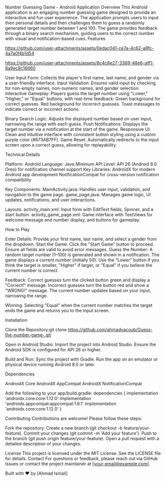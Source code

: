 Number Guessing Game - Android Application
Overview
This Android application is an engaging number guessing game designed to provide an interactive and fun user experience. The application prompts users to input their personal details and then challenges them to guess a randomly generated target number between 1 and 100. The game provides feedback through a binary search mechanism, guiding users to the correct number with visual and notification-based cues.
Features


https://github.com/user-attachments/assets/0edac041-ce7a-4c62-a9fc-4a7a0f4b1d54



https://github.com/user-attachments/assets/8c4c8e27-3369-48e6-aff1-8a9ec8c16660


User Input Form: Collects the player's first name, last name, and gender via a user-friendly interface.
Input Validation: Ensures valid input by checking for non-empty names, non-numeric names, and gender selection.
Interactive Gameplay: Players guess the target number using "Lower," "Higher," or "Equal" buttons, with real-time feedback:
Green background for correct guesses.
Red background for incorrect guesses.
Toast messages to indicate correct or incorrect actions.


Binary Search Logic: Adjusts the displayed number based on user input, narrowing the range with each guess.
Push Notifications: Displays the target number via a notification at the start of the game.
Responsive UI: Clean and intuitive interface with consistent button styling using a custom purple color (#673AB7FF).
Game Reset: Automatically redirects to the input screen upon a correct guess, allowing for replayability.

Technical Details

Platform: Android
Language: Java
Minimum API Level: API 26 (Android 8.0 Oreo) for notification channel support
Key Libraries:
AndroidX for modern Android app development
NotificationCompat for cross-version notification compatibility


Key Components:
MainActivity.java: Handles user input, validation, and navigation to the game page.
game_page.java: Manages game logic, UI updates, notifications, and user interactions.


Layouts:
activity_main.xml: Input form with EditText fields, Spinner, and a start button.
activity_game_page.xml: Game interface with TextViews for welcome message and number display, and buttons for gameplay.



How to Play

Enter Details: Provide your first name, last name, and select a gender from the dropdown.
Start the Game: Click the "Start Game" button to proceed. Ensure all fields are valid to avoid error messages.
Guess the Number:
A random target number (1–100) is generated and shown in a notification.
The game displays a current number (initially 50).
Use the "Lower" button if you think the target is smaller, "Higher" if larger, or "Equal" if you believe the current number is correct.


Feedback:
Correct guesses turn the clicked button green and display a "Correct!" message.
Incorrect guesses turn the button red and show a "WRONG!" message.
The current number updates based on your input, narrowing the range.


Winning: Selecting "Equal" when the current number matches the target ends the game and returns you to the input screen.

Installation

Clone the Repository:git clone https://github.com/ahmadyacoub/Guess-the-number-game-.git


Open in Android Studio:
Import the project into Android Studio.
Ensure the Android SDK is configured for API 26 or higher.


Build and Run:
Sync the project with Gradle.
Run the app on an emulator or physical device running Android 8.0 or later.

Dependencies

AndroidX Core
AndroidX AppCompat
AndroidX NotificationCompat

Add the following to your app/build.gradle:
dependencies {
    implementation 'androidx.core:core:1.12.0'
    implementation 'androidx.appcompat:appcompat:1.6.1'
    implementation 'androidx.core:core:1.12.0'
}



Contributing
Contributions are welcome! Please follow these steps:

Fork the repository.
Create a new branch (git checkout -b feature/your-feature).
Commit your changes (git commit -m 'Add your feature').
Push to the branch (git push origin feature/your-feature).
Open a pull request with a detailed description of your changes.

License
This project is licensed under the MIT License. See the LICENSE file for details.
Contact
For questions or feedback, please reach out via GitHub Issues or contact the project maintainer at [your-email@example.com].

Built with ❤️ by [Ahmad Ismail]





